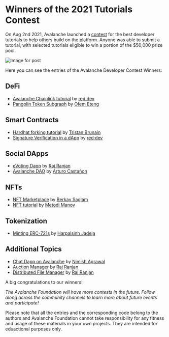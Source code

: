 # Winners of the 2021 Tutorials Contest

On Aug 2nd 2021, Avalanche launched a [contest](https://medium.com/avalancheavax/avalanche-launches-developer-tutorial-contest-with-50k-in-prizes-7d8b4422399f) for the best developer tutorials to help others build on the platform. Anyone was able to submit a tutorial, with selected tutorials eligible to win a portion of the $50,000 prize pool.

![Image for post](/img/tutorial-contest.png)

Here you can see the entries of the Avalanche Developer Contest Winners:

## DeFi

* [Avalanche Chainlink tutorial](./red-dev-avalanche-chainlink-tutorial/README.md) by [red·dev](https://www.red.dev)
* [Pangolin Token Subgraph](./pangolin-token-subgraph/README.md) by [Ofem Eteng](https://github.com/ofemeteng)

## Smart Contracts

* [Hardhat forking tutorial](./hardhat-fork/README.md) by [Tristan Brunain](https://github.com/tbrunain)
* [Signature Verification in a dApp](./red-dev-sig-verify-tutorial/README.md) by [red·dev](https://www.red.dev)

## Social DApps

* [eVoting Dapp](./evoting-avalanche-dapp/README.md) by [Raj Ranjan](https://github.com/rajranjan0608)
* [Avalanche DAO](./avalanche-DAO/README.md) by [Arturo Castañon](https://github.com/ArturVargas)

## NFTs

* [NFT Marketplace](./NFT-Marketplace-on-Avalanche/README.md) by [Berkay Saglam](https://github.com/trizin)
* [NFT tutorial](./avalanche-erc721-tutorial/README.md) by [Metodi Manov](https://github.com/metodi96)

## Tokenization

* [Minting ERC-721s](./how-to-mint-erc721-using-openzeppelin/tutorial.md) by [Harpalsinh Jadeja](https://github.com/therealharpaljadeja)

## Additional Topics

* [Chat Dapp on Avalanche](./avax-chat-dapp/README.md) by [Nimish Agrawal](https://github.com/realnimish)
* [Auction Manager](./drizzle-auction-manager/README.md) by [Raj Ranjan](https://github.com/rajranjan0608)
* [Distributed File Manager](./distributed-file-manager/README.md) by [Raj Ranjan](https://github.com/rajranjan0608)

A big congratulations to our winners!

_The Avalanche Foundation will have more contests in the future. Follow along across the community channels to learn more about future events and participate!_

Please note that all the entries and the corresponding code belong to the authors and Avalanche Foundation cannot take responsibility for any fitness and usage of these materials in your own projects. They are intended for eduactional purposes only.

